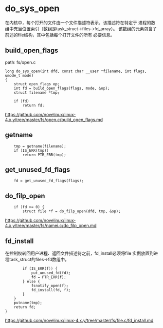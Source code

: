 do_sys_open
========================================

在内核中，每个打开的文件由一个文件描述符表示，该描述符在特定于
进程的数组中充当位置索引（数组是task_struct->files->fd_array）。
该数组的元素包含了前述的file结构，其中包括每个打开文件的所有
必要信息。

build_open_flags
----------------------------------------

path: fs/open.c
```
long do_sys_open(int dfd, const char __user *filename, int flags, umode_t mode)
{
    struct open_flags op;
    int fd = build_open_flags(flags, mode, &op);
    struct filename *tmp;

    if (fd)
        return fd;
```

https://github.com/novelinux/linux-4.x.y/tree/master/fs/open.c/build_open_flags.md

getname
----------------------------------------

```
    tmp = getname(filename);
    if (IS_ERR(tmp))
        return PTR_ERR(tmp);
```

get_unused_fd_flags
----------------------------------------

```
    fd = get_unused_fd_flags(flags);
```

do_filp_open
----------------------------------------

```
    if (fd >= 0) {
        struct file *f = do_filp_open(dfd, tmp, &op);
```

https://github.com/novelinux/linux-4.x.y/tree/master/fs/namei.c/do_filp_open.md

fd_install
----------------------------------------

在控制权转回用户进程、返回文件描述符之前，fd_install必须将file
实例放置到进程task_struct的files->fd数组中。

```
        if (IS_ERR(f)) {
            put_unused_fd(fd);
            fd = PTR_ERR(f);
        } else {
            fsnotify_open(f);
            fd_install(fd, f);
        }
    }
    putname(tmp);
    return fd;
}
```

https://github.com/novelinux/linux-4.x.y/tree/master/fs/file.c/fd_install.md
